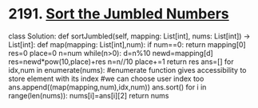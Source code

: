 # 2191. [Sort the Jumbled Numbers](https://leetcode.com/problems/sort-the-jumbled-numbers/description/)

class Solution:
  def sortJumbled(self, mapping: List[int], nums: List[int]) -> List[int]:
      def map(mapping: List[int],num):
          if num==0:
              return mapping[0]
          res=0
          place=0
          n=num
          while(n>0):
              d=n%10
              newd=mapping[d]
              res=newd*pow(10,place)+res
              n=n//10
              place+=1
          return res
      ans=[]
      for idx,num in enumerate(nums):
          #enumerate function gives accessibility to store element with its index
          #we can choose user index too
          ans.append((map(mapping,num),idx,num))
      ans.sort()
      for i in range(len(nums)):
          nums[i]=ans[i][2]
      return nums
        
